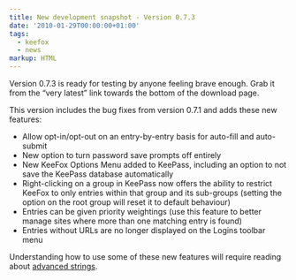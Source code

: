 ```yaml
---
title: New development snapshot - Version 0.7.3
date: '2010-01-29T00:00:00+01:00'
tags:
  - keefox
  - news
markup: HTML
---
```

<p>Version  0.7.3 is ready for testing by anyone feeling brave enough. Grab it from  the “very latest” link towards the bottom of the download page.
</p>
<p>This version includes the bug fixes from version 0.7.1 and adds these new features: </p><ul><li>Allow opt-in/opt-out on an entry-by-entry basis for auto-fill and auto-submit 	</li><li> New option to turn password save prompts off entirely 	</li><li>New KeeFox Options Menu added to KeePass, including an option to not save the KeePass database automatically 	</li><li>Right-clicking on a group in KeePass now offers the ability to  restrict KeeFox to only entries within that group and its sub-groups  (setting the option on the root group will reset it to default  behaviour) 	</li><li>Entries can be given priority weightings (use this feature to better manage sites where more than one matching entry is found) 	</li><li>Entries without URLs are no longer displayed on the Logins toolbar menu </li></ul><p>Understanding how to use some of these new features will require reading about <a href="https://sourceforge.net/apps/trac/keefox/wiki/Manual/Using%20KeeFox/Editing%20%27Advanced%27%20strings%20in%20KeePass" title="Go to https://sourceforge.net/apps/trac/keefox/wiki/Manual/Using%20KeeFox/Editing%20%27Advanced%27%20strings%20in%20KeePass" target="_blank" class="externlink">advanced strings</a>.</p>

